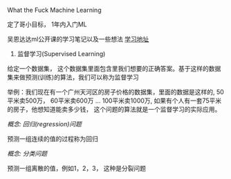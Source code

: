 What the Fuck Machine Learning

定了哥小目标， 1年内入门ML

吴恩达达ml公开课的学习笔记以及一些想法
[学习地址](https://www.bilibili.com/video/BV1tJ411475P?p=3&spm_id_from=pageDriver)

1. 监督学习(Supervised Learning)

给定一个数据集， 这个数据集里面包含里我们想要的正确答案。基于这样的数据集来做预测(训练)的算法，我们可以称为监督学习

举例：我们现在有一个广州天河区的房子价格的数据集，里面的数据是这样的, 50平米卖500万， 60平米卖600万 ... 100平米卖1000万, 如果有个人有一套75平米的房子，他想知道能卖多少钱， 这个问题的算法就是一个监督学习的实际应用。


*概念: 回归(regression)问题*

预测一组连续的值的过程称为回归

*概念: 分类问题*

预测一组离散的值，例如1，2，3， 这种是分裂问题
